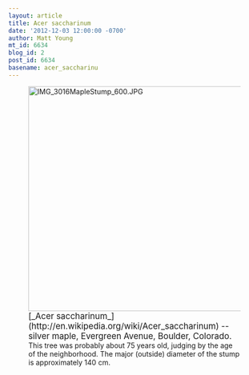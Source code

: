 ```yaml
---
layout: article
title: Acer saccharinum
date: '2012-12-03 12:00:00 -0700'
author: Matt Young
mt_id: 6634
blog_id: 2
post_id: 6634
basename: acer_saccharinu
---
```

<figure>
<img src="http://pandasthumb.org/IMG_3016MapleStump_600.JPG" alt="IMG_3016MapleStump_600.JPG" width="600" height="450" />
<figcaption markdown="span">
<big>[_Acer saccharinum_](http://en.wikipedia.org/wiki/Acer_saccharinum) -- silver maple, Evergreen Avenue, Boulder, Colorado.</big>  This tree was probably about 75 years old, judging by the age of the neighborhood.  The major (outside) diameter of the stump is approximately 140 cm.

</figcaption>
</figure>
